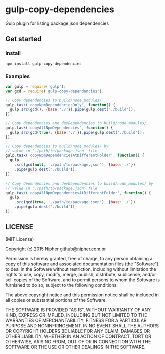# gulp-copy-dependencies

Gulp plugin for listing package.json dependencies

## Get started

### Install

```
npm install gulp-copy-dependencies
```

### Examples

```javascript
var gulp = require('gulp');
var gcd = require('gulp-copy-dependencies');

// Copy dependencies to build/node_modules/
gulp.task('copyNpmDependenciesOnly', function() {
  gulp.src(gcd(), {base:'./'}).pipe(gulp.dest('./build'));
});

// Copy dependencies and devDependencies to build/node_modules/
gulp.task('copyAllNpmDependencies', function() {
  gulp.src(gcd(true), {base:'./'}).pipe(gulp.dest('./build'));
});

// Copy dependencies to build/node_modules/ by
// value in './path/to/package.json' file
gulp.task('copyNpmDependenciesAtDifferentFolder', function() {
  gulp
    .src(gcd(null, './path/to/package.json'), {base:'./'})
    .pipe(gulp.dest('./build'));
});

// Copy dependencies and devDependencies to build/node_modules/ by
// value in './path/to/package.json' file
gulp.task('copyAllNpmDependenciesAtDifferentFolder', function() {
  gulp
    .src(gcd(true, './path/to/package.json'), {base:'./'})
    .pipe(gulp.dest('./build'));
});

```
## LICENSE

(MIT License)

Copyright (c) 2015 Nipher <github@nipher.com.br>

Permission is hereby granted, free of charge, to any person obtaining
a copy of this software and associated documentation files (the
"Software"), to deal in the Software without restriction, including
without limitation the rights to use, copy, modify, merge, publish,
distribute, sublicense, and/or sell copies of the Software, and to
permit persons to whom the Software is furnished to do so, subject to
the following conditions:

The above copyright notice and this permission notice shall be
included in all copies or substantial portions of the Software.

THE SOFTWARE IS PROVIDED "AS IS", WITHOUT WARRANTY OF ANY KIND,
EXPRESS OR IMPLIED, INCLUDING BUT NOT LIMITED TO THE WARRANTIES OF
MERCHANTABILITY, FITNESS FOR A PARTICULAR PURPOSE AND
NONINFRINGEMENT. IN NO EVENT SHALL THE AUTHORS OR COPYRIGHT HOLDERS BE
LIABLE FOR ANY CLAIM, DAMAGES OR OTHER LIABILITY, WHETHER IN AN ACTION
OF CONTRACT, TORT OR OTHERWISE, ARISING FROM, OUT OF OR IN CONNECTION
WITH THE SOFTWARE OR THE USE OR OTHER DEALINGS IN THE SOFTWARE.
